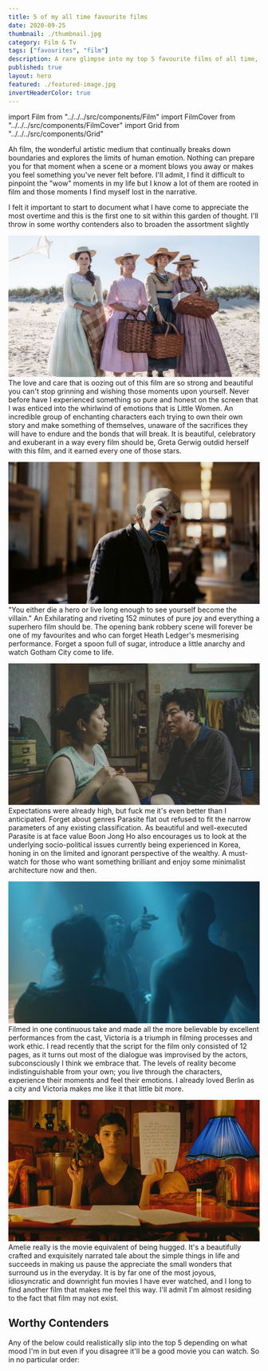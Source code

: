```yaml
---
title: 5 of my all time favourite films
date: 2020-09-25
thumbnail: ./thumbnail.jpg
category: Film & Tv
tags: ["favourites", "film"]
description: A rare glimpse into my top 5 favourite films of all time, regardless of genre. Of course, they are subject to change over time as I grow as a human, but that's just the way it goes.
published: true
layout: hero
featured: ./featured-image.jpg
invertHeaderColor: true
---
```


import Film from "../../../src/components/Film"
import FilmCover from "../../../src/components/FilmCover"
import Grid from "../../../src/components/Grid"

Ah film, the wonderful artistic medium that continually breaks down boundaries and explores the limits of human emotion. Nothing can prepare you for that moment when a scene or a moment blows you away or makes you feel something you've never felt before. I'll admit, I find it difficult to pinpoint the "wow" moments in my life but I know a lot of them are rooted in film and those moments I find myself lost in the narrative.

I felt it important to start to document what I have come to appreciate the most overtime and this is the first one to sit within this garden of thought. I'll throw in some worthy contenders also to broaden the assortment slightly

<Film cover="./covers/little_women_cover.jpg" title="Little Women" year="2016" genre="Drama, Romance" rating={5}>

![Little Women Screenshot](./images/little_women.jpg)
The love and care that is oozing out of this film are so strong and beautiful you can't stop grinning and wishing those moments upon yourself. Never before have I experienced something so pure and honest on the screen that I was enticed into the whirlwind of emotions that is Little Women. An incredible group of enchanting characters each trying to own their own story and make something of themselves, unaware of the sacrifices they will have to endure and the bonds that will break. It is beautiful, celebratory and exuberant in a way every film should be, Greta Gerwig outdid herself with this film, and it earned every one of those stars.
</Film>

<Film cover="./covers/dark_knight_cover.jpg" title="The Dark Knight" year="2008" genre="Drama, Action, Crime, Thriller" rating={4.5}>

![The Dark Knight Screenshot](./images/dark_knight.jpg)
"You either die a hero or live long enough to see yourself become the villain." An Exhilarating and riveting 152 minutes of pure joy and everything a superhero film should be. The opening bank robbery scene will forever be one of my favourites and who can forget Heath Ledger's mesmerising performance. Forget a spoon full of sugar, introduce a little anarchy and watch Gotham City come to life.
</Film>

<Film cover="./covers/parasite_cover.jpg" title="Parasite" year="2019" genre="Comedy, Thriller, Drama" rating={4.5}>

![Parasite Screenshot](./images/parasite.jpg)
Expectations were already high, but fuck me it's even better than I anticipated. Forget about genres Parasite flat out refused to fit the narrow parameters of any existing classification. As beautiful and well-executed Parasite is at face value Boon Jong Ho also encourages us to look at the underlying socio-political issues currently being experienced in Korea, honing in on the limited and ignorant perspective of the wealthy. A must-watch for those who want something brilliant and enjoy some minimalist architecture now and then.
</Film>

<Film cover="./covers/victoria_cover.jpg" title="Victoria" year="2015" genre="Crime, Thriller, Romance" rating={4.5}>

![Victoria Screenshot](./images/victoria.jpg)
Filmed in one continuous take and made all the more believable by excellent performances from the cast, Victoria is a triumph in filming processes and work ethic. I read recently that the script for the film only consisted of 12 pages, as it turns out most of the dialogue was improvised by the actors, subconsciously I think we embrace that. The levels of reality become indistinguishable from your own; you live through the characters, experience their moments and feel their emotions. I already loved Berlin as a city and Victoria makes me like it that little bit more.
</Film>

<Film cover="./covers/amelie_cover.jpg" title="Amelie" year="2015" genre="Crime, Thriller, Romance" rating={4.5}>

![Amelie Screenshot](./images/amelie.jpg)
Amelie really is the movie equivalent of being hugged. It's a beautifully crafted and exquisitely narrated tale about the simple things in life and succeeds in making us pause the appreciate the small wonders that surround us in the everyday. It is by far one of the most joyous, idiosyncratic and downright fun movies I have ever watched, and I long to find another film that makes me feel this way. I'll admit I'm almost residing to the fact that film may not exist.
</Film>

<h2>Worthy Contenders</h2>

Any of the below could realistically slip into the top 5 depending on what mood I'm in but even if you disagree it'll be a good movie you can watch. So in no particular order:

<Grid gridTemplateColumns="repeat(auto-fill, minmax(120px, 1fr))" gridGap="1rem">
	<FilmCover cover="./covers/joker_cover.jpg" year="2019" genre="Crime, Thriller, Drama" rating={4.5} />
	<FilmCover cover="./covers/her_cover.jpg" year="2013" genre="Romance, Science Fiction, Drama" rating={4.5} />
	<FilmCover cover="./covers/midsommar_cover.jpg" year="2019" genre="Horror, Drama, Mystery " rating={4.5} />
	<FilmCover cover="./covers/grand_budapest_cover.jpg" year="2014" genre="Comedy, Drama" rating={4.5} />
	<FilmCover cover="./covers/blade_runner_2049_cover.jpg" year="2017" genre="Science Fiction, Drama " rating={4.5} />
	<FilmCover cover="./covers/whiplash_cover.jpg" year="2014" genre="Drama, Music" rating={4.5} />
	<FilmCover cover="./covers/1917_cover.jpg" year="2019" genre="War, Drama, Action, History" rating={4.5} />
	<FilmCover cover="./covers/lobster_cover.jpg" year="2015" genre="Comedy, Romance, Science Fiction" rating={4.5} />
	<FilmCover cover="./covers/intouchables_cover.jpg" year="2011" genre="Comedy, Drama" rating={4.5} />
</Grid>


